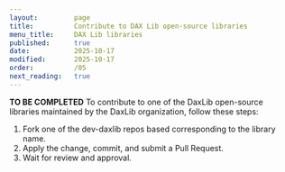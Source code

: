 ```yaml
---
layout:         page
title:          Contribute to DAX Lib open-source libraries
menu_title:     DAX Lib libraries
published:      true
date:           2025-10-17
modified:       2025-10-17
order:          /05
next_reading:   true
---
```


**TO BE COMPLETED**
To contribute to one of the DaxLib open-source libraries maintained by the DaxLib organization, follow these steps:
1. Fork one of the dev-daxlib repos based corresponding to the library name.
2. Apply the change, commit, and submit a Pull Request.
3. Wait for review and approval.